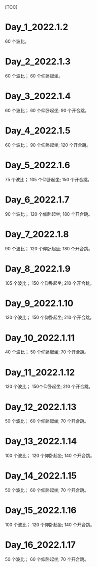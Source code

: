 [TOC]
# Day_1_2022.1.2
60 个波比。

# Day_2_2022.1.3
60 个波比；
60 个仰卧起坐。

# Day_3_2022.1.4
60 个波比；
60 个仰卧起坐;
90 个开合跳。

# Day_4_2022.1.5
60 个波比；
90 个仰卧起坐;
120 个开合跳。

# Day_5_2022.1.6
75 个波比；
105 个仰卧起坐;
150 个开合跳。

# Day_6_2022.1.7
90 个波比；
120 个仰卧起坐;
180 个开合跳。

# Day_7_2022.1.8
90 个波比；
120 个仰卧起坐;
180 个开合跳。

# Day_8_2022.1.9
105 个波比；
150 个仰卧起坐;
210 个开合跳。

# Day_9_2022.1.10
120 个波比；
150 个仰卧起坐;
210 个开合跳。

# Day_10_2022.1.11
40 个波比；
50 个仰卧起坐;
70 个开合跳。

# Day_11_2022.1.12
120 个波比；
150个仰卧起坐;
210 个开合跳。

# Day_12_2022.1.13
50 个波比；
60 个仰卧起坐;
70 个开合跳。

# Day_13_2022.1.14
100 个波比；
120 个仰卧起坐;
140 个开合跳。

# Day_14_2022.1.15
50 个波比；
60 个仰卧起坐;
70 个开合跳。

# Day_15_2022.1.16
100 个波比；
120 个仰卧起坐;
140 个开合跳。

# Day_16_2022.1.17
50 个波比；
60 个仰卧起坐;
70 个开合跳。
